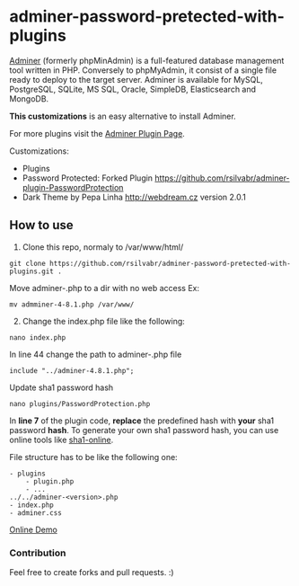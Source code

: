# adminer-password-pretected-with-plugins

[Adminer](http://www.adminer.org/) (formerly phpMinAdmin) is a full-featured database management tool written in PHP. Conversely to phpMyAdmin, it consist of a single file ready to deploy to the target server. Adminer is available for MySQL, PostgreSQL, SQLite, MS SQL, Oracle, SimpleDB, Elasticsearch and MongoDB. 

**This customizations** is an easy alternative to install Adminer.

For more plugins visit the [Adminer Plugin Page](http://www.adminer.org/plugins/).

Customizations: 
- Plugins
- Password Protected: Forked Plugin  https://github.com/rsilvabr/adminer-plugin-PasswordProtection
- Dark Theme by Pepa Linha http://webdream.cz version 2.0.1

## How to use

1. Clone this repo, normaly to /var/www/html/

````
git clone https://github.com/rsilvabr/adminer-password-pretected-with-plugins.git .
````

Move adminer-<version>.php to a dir with no web access
Ex: 
````
mv admminer-4-8.1.php /var/www/
````
2. Change the index.php file like the following:
````
nano index.php 
````
In line 44 change the path to adminer-<version>.php file
````
include "../adminer-4.8.1.php";
````
Update sha1 password hash
````
nano plugins/PasswordProtection.php
````
In **line 7** of the plugin code, **replace** the predefined hash with **your** sha1 password **hash**.
To generate your own sha1 password hash, you can use online tools like [sha1-online](http://www.sha1-online.com/).

File structure has to be like the following one:
````
- plugins
    - plugin.php
    - ...
../../adminer-<version>.php
- index.php
- adminer.css
````

[Online Demo](https://demo.rodolfosilva.me/adminer/)
    
### Contribution
Feel free to create forks and pull requests. :)

